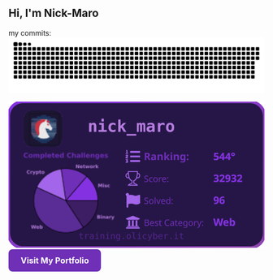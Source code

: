 ## Hi, I'm Nick-Maro

my commits:
![snake gif](https://github.com/Nick-Maro/Nick-Maro/blob/output/github-snake-dark.svg)
<!--
**Nick-Maro/Nick-Maro** is a ✨ _special_ ✨ repository because its `README.md` (this file) appears on your GitHub profile.

Here are some ideas to get you started:

- 🔭 I’m currently working on ...
- 🌱 I’m currently learning ...
- 👯 I’m looking to collaborate on ...
- 🤔 I’m looking for help with ...
- 💬 Ask me about ...
- 📫 How to reach me: ...
- 😄 Pronouns: ...
- ⚡ Fun fact: ...
-->
<div align="center">
        <img src="https://raw.githubusercontent.com/Nick-Maro/ocbadge_themes/main/card.svg"/>
</div>
<a href="https://marottanicolo.netlify.app" target="_blank" class="portfolio-button">
    Visit My Portfolio
</a>

<style>
    .portfolio-button {
        display: inline-block;
        padding: 12px 24px;
        font-size: 16px;
        font-weight: bold;
        color: white;
        background-color: #6f2fb7;
        text-decoration: none;
        border-radius: 8px;
        transition: background 0.3s, transform 0.2s;
    }

    .portfolio-button:hover {
        background-color: #8432e1;
        transform: scale(1.05);
    }
</style>
